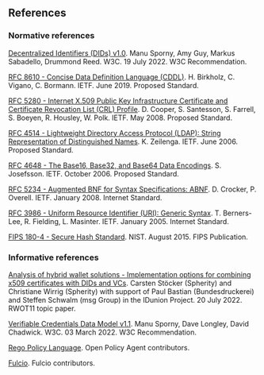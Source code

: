 ## References

### Normative references

[Decentralized Identifiers (DIDs) v1.0](https://www.w3.org/TR/2022/REC-did-core-20220719/). Manu Sporny, Amy Guy, Markus Sabadello, Drummond Reed. W3C. 19 July 2022. W3C Recommendation.

[RFC 8610 - Concise Data Definition Language (CDDL)](https://www.rfc-editor.org/rfc/rfc8610). H. Birkholz, C. Vigano, C. Bormann. IETF. June 2019. Proposed Standard.

[RFC 5280 - Internet X.509 Public Key Infrastructure Certificate and Certificate Revocation List (CRL) Profile](https://www.rfc-editor.org/rfc/rfc5280). D. Cooper, S. Santesson, S. Farrell, S. Boeyen, R. Housley, W. Polk. IETF. May 2008. Proposed Standard.

[RFC 4514 - Lightweight Directory Access Protocol (LDAP): String Representation of Distinguished Names](https://www.rfc-editor.org/rfc/rfc4514). K. Zeilenga. IETF. June 2006. Proposed Standard.

[RFC 4648 - The Base16, Base32, and Base64 Data Encodings](https://www.rfc-editor.org/rfc/rfc4648). S. Josefsson. IETF. October 2006. Proposed Standard.

[RFC 5234 - Augmented BNF for Syntax Specifications: ABNF](https://www.rfc-editor.org/rfc/rfc5234.html). D. Crocker, P. Overell. IETF. January 2008.  Internet Standard.

[RFC 3986 - Uniform Resource Identifier (URI): Generic Syntax](https://www.rfc-editor.org/rfc/rfc3986). T. Berners-Lee, R. Fielding, L. Masinter. IETF. January 2005. Internet Standard.

[FIPS 180-4 - Secure Hash Standard](https://csrc.nist.gov/publications/detail/fips/180/4/final). NIST. August 2015. FIPS Publication.

### Informative references

[Analysis of hybrid wallet solutions - Implementation options for combining x509 certificates with DIDs and VCs](https://github.com/WebOfTrustInfo/rwot11-the-hague/blob/master/advance-readings/hybrid_wallet_solutions_x509_DIDs_VCs.md). Carsten Stöcker (Spherity) and Christiane Wirrig (Spherity) with support of Paul Bastian (Bundesdruckerei) and Steffen Schwalm (msg Group) in the IDunion Project. 20 July 2022. RWOT11 topic paper.

[Verifiable Credentials Data Model v1.1](https://www.w3.org/TR/2022/REC-vc-data-model-20220303/). Manu Sporny, Dave Longley, David Chadwick. W3C. 03 March 2022. W3C Recommendation.

[Rego Policy Language](https://www.openpolicyagent.org/docs/latest/policy-language/). Open Policy Agent contributors.

[Fulcio](https://github.com/sigstore/fulcio). Fulcio contributors.
